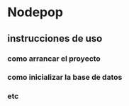 # Nodepop


## instrucciones de uso

### como arrancar el proyecto
### como inicializar la base de datos
### etc
